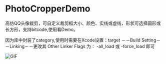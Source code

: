 # PhotoCropperDemo
高仿QQ头像裁剪，可自定义裁剪框大小、颜色、实线或虚线，形状可选择圆形或长方形，支持bitcode,使用看Demo。


因为库中封装了category,使用时需要在Xcode设置：target －－Build Setting－－Linking－－更改其 Other Linker Flags 为： -all_load 或 -force_load 即可


  ![GIF](https://github.com/wangluhui/image/raw/master/cropper_2.gif)
